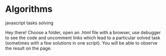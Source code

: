 # Algorithms
javascript tasks solving

Hey there!
Choose a folder, open an .html file with a browser, use debugger to see the code and uncomment links which lead to a particular solved task (sometimes with a few solutions in one script). You will be able to observe the result on the page.
